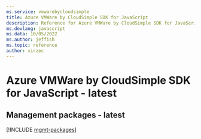```yaml
---
ms.service: vmwarebycloudsimple
title: Azure VMWare by CloudSimple SDK for JavaScript
description: Reference for Azure VMWare by CloudSimple SDK for JavaScript
ms.devlang: javascript
ms.data: 10/05/2022
ms.author: jeffish
ms.topic: reference
author: xirzec
---
```

# Azure VMWare by CloudSimple SDK for JavaScript - latest

## Management packages - latest
[!INCLUDE [mgmt-packages](vmware-by-cloudsimple-mgmt-index.md)]